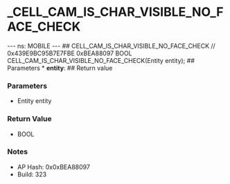 # _CELL_CAM_IS_CHAR_VISIBLE_NO_FACE_CHECK

--- ns: MOBILE --- ## CELL_CAM_IS_CHAR_VISIBLE_NO_FACE_CHECK  // 0x439E9BC95B7E7FBE 0xBEA88097 BOOL CELL_CAM_IS_CHAR_VISIBLE_NO_FACE_CHECK(Entity entity);   ## Parameters * **entity**:  ## Return value

### Parameters
* Entity entity

### Return Value
* BOOL

### Notes
* AP Hash: 0x0xBEA88097
* Build: 323

